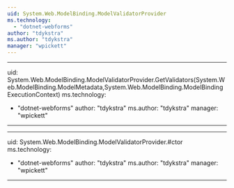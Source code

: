 ```yaml
---
uid: System.Web.ModelBinding.ModelValidatorProvider
ms.technology: 
  - "dotnet-webforms"
author: "tdykstra"
ms.author: "tdykstra"
manager: "wpickett"
---
```


---
uid: System.Web.ModelBinding.ModelValidatorProvider.GetValidators(System.Web.ModelBinding.ModelMetadata,System.Web.ModelBinding.ModelBindingExecutionContext)
ms.technology: 
  - "dotnet-webforms"
author: "tdykstra"
ms.author: "tdykstra"
manager: "wpickett"
---

---
uid: System.Web.ModelBinding.ModelValidatorProvider.#ctor
ms.technology: 
  - "dotnet-webforms"
author: "tdykstra"
ms.author: "tdykstra"
manager: "wpickett"
---

